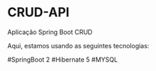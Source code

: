 # CRUD-API
Aplicação Spring Boot CRUD

Aqui, estamos usando as seguintes tecnologias:

#SpringBoot 2 
#Hibernate 5 
#MYSQL
